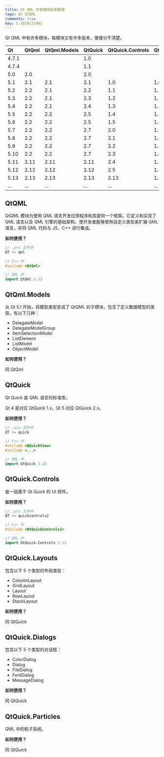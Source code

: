 ```yaml
---
title: Qt QML 中各模块版本整理
tags: Qt QtQML
comments: true
key: C-2019111901
---
```


Qt QML 中有许多模块，每模块又有许多版本，傻傻分不清楚。

| Qt    | QtQml | QtQml.Models | QtQuick | QtQuick.Controls | QtQuick.Layouts | QtQuick.Dialogs | QtQuick.Particles |
| :---- | :---- | :----------- | :------ | :--------------- | :-------------- | :-------------- | ----------------- |
| 4.7.1 |       |              | 1.0     |                  |                 |                 |                   |
| 4.7.4 |       |              | 1.1     |                  |                 |                 |                   |
| 5.0   | 2.0   |              | 2.0     |                  |                 |                 | 2.0               |
| 5.1   | 2.1   | 2.1          | 2.1     | 1.0              | 1.0             | 1.0             | 2.0               |
| 5.2   | 2.2   | 2.1          | 2.2     | 1.1              | 1.1             | 1.1             | 2.0               |
| 5.3   | 2.2   | 2.1          | 2.3     | 1.2              | 1.1             | 1.2             | 2.0               |
| 5.4   | 2.2   | 2.1          | 2.4     | 1.3              | 1.1             | 1.2             | 2.0               |
| 5.5   | 2.2   | 2.2          | 2.5     | 1.4              | 1.2             | 1.2             | 2.0               |
| 5.6   | 2.2   | 2.2          | 2.5     | 1.5              | 1.3             | 1.2             | 2.0               |
| 5.7   | 2.2   | 2.2          | 2.7     | 2.0              | 1.3             | 1.2             | 2.0               |
| 5.8   | 2.2   | 2.2          | 2.7     | 2.1              | 1.3             | 1.2             | 2.0               |
| 5.9   | 2.2   | 2.2          | 2.7     | 2.2              | 1.3             | 1.2             | 2.0               |
| 5.10  | 2.2   | 2.2          | 2.7     | 2.3              | 1.3             | 1.3             | 2.0               |
| 5.11  | 2.11  | 2.11         | 2.11    | 2.4              | 1.11            | 1.3             | 2.11              |
| 5.12  | 2.12  | 2.12         | 2.12    | 2.5              | 1.12            | 1.3             | 2.12              |
| 5.13  | 2.13  | 2.13         | 2.13    | 2.13             | 1.13            | 1.3             | 2.13              |
| ...   | ...   | ...          | ...     | ...              | ...             | ...             | ...               |



## QtQML

QtQML 模块为使用 QML 语言开发应用程序和库提供一个框架。它定义和实现了 QML 语言以及 QML 引擎的基础架构，使开发者能够使用自定义类型来扩展 QML 语言，并将 QML 代码与 JS、C++ 进行集成。	

**如何使用？**

```c++
// .pro 文件中
QT += qml
    
// C++ 中
#include <QtQml>

// QML 中
import QtQml 2.13
```



## QtQml.Models

从 Qt 5.1 开始，将模型类型变成了 QtQML 的子模块，包含了定义数据模型的类型。有以下几种：

- DelegateModel
- DelegateModelGroup
- ItemSelectionModel
- ListElement
- ListModel
- ObjectModel

**如何使用？**

同 QtQml



## QtQuick

Qt Quick 是 QML 语言的标准库。

Qt 4 是对应 QtQuick 1.x，Qt 5 对应 QtQuick 2.x。

**如何使用？**

```c++
// .pro 文件中
QT += quick
    
// C++ 中
#include <QQuickView>
#include <...>

// QML 中
import QtQuick 2.13
```



## QtQuick.Controls

是一组基于 Qt Quick 的 UI 控件。

**如何使用？**

```c++
// .pro 文件中
QT += quickcontrols2
    
// C++ 中
#include <QtQuickControls2>

// QML 中
import QtQuick.Controls 2.13
```



## QtQuick.Layouts  

包含以下 5 个类型的布局类型：

- ColumnLayout
- GridLayout
- Layout
- RowLayout
- StackLayout

**如何使用？**

同 QtQuick



## QtQuick.Dialogs

包含以下 5 个类型的对话框：

- ColorDialog
- Dialog
- FileDialog
- FontDialog
- MessageDialog

**如何使用？**

同 QtQuick



## QtQuick.Particles

QML 中的粒子系统。	

**如何使用？**

同 QtQuick



